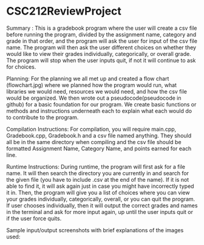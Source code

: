 # CSC212ReviewProject

Summary : 
  This is a gradebook program where the user will create a csv file before running the program, divided by the assignment name, category and grade in that order, and the program will ask the user for input of the csv file name. The program will then ask the user different choices on whether they would like to view their grades individually, categorically, or overall grade. The program will stop when the user inputs quit, if not it will continue to ask for choices.
  
Planning: 
  For the planning we all met up and created a flow chart (flowchart.jpg) where we planned how the program would run, what libraries we would need, resources we would need, and how the csv file would be organized. We then wrote out a pseudocode(pseudocode in github) for a basic foundation for our program. We create basic functions or methods and instructions underneath each to explain what each would do to contribute to the program.

Compilation Instructions:
  For compilation, you will require main.cpp, Gradebook.cpp, Gradebook.h and a csv file named anything. They should all be in the same directory when compiling and the csv file should be formatted Assignment Name, Category Name, and points earned for each line.

Runtime Instructions:
  During runtime, the program will first ask for a file name. It will then search the directory you are currently in and search for the given file (you have to include .csv at the end of the name). If it is not able to find it, it will ask again just in case you might have incorrectly typed it in. Then, the program will give you a list of choices where you can view your grades individually, categorically, overall, or you can quit the program. If user chooses individually, then it will output the correct grades and names in the terminal and ask for more input again, up until the user inputs quit or if the user force quits.

Sample input/output screenshots with brief explanations of the images used:
  
